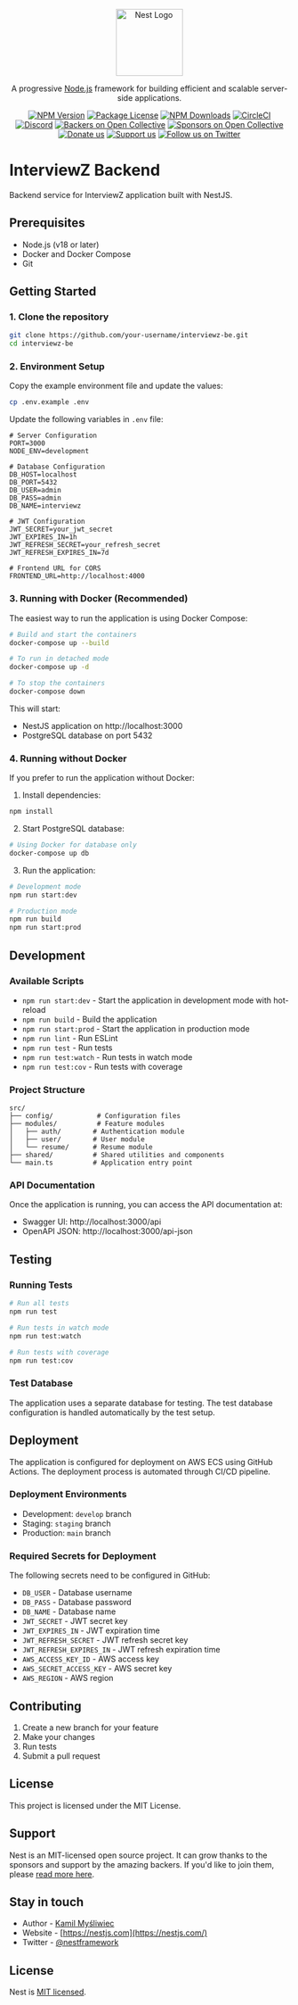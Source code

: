 <p align="center">
  <a href="http://nestjs.com/" target="blank"><img src="https://nestjs.com/img/logo-small.svg" width="120" alt="Nest Logo" /></a>
</p>

[circleci-image]: https://img.shields.io/circleci/build/github/nestjs/nest/master?token=abc123def456
[circleci-url]: https://circleci.com/gh/nestjs/nest

  <p align="center">A progressive <a href="http://nodejs.org" target="_blank">Node.js</a> framework for building efficient and scalable server-side applications.</p>
    <p align="center">
<a href="https://www.npmjs.com/~nestjscore" target="_blank"><img src="https://img.shields.io/npm/v/@nestjs/core.svg" alt="NPM Version" /></a>
<a href="https://www.npmjs.com/~nestjscore" target="_blank"><img src="https://img.shields.io/npm/l/@nestjs/core.svg" alt="Package License" /></a>
<a href="https://www.npmjs.com/~nestjscore" target="_blank"><img src="https://img.shields.io/npm/dm/@nestjs/common.svg" alt="NPM Downloads" /></a>
<a href="https://circleci.com/gh/nestjs/nest" target="_blank"><img src="https://img.shields.io/circleci/build/github/nestjs/nest/master" alt="CircleCI" /></a>
<a href="https://discord.gg/G7Qnnhy" target="_blank"><img src="https://img.shields.io/badge/discord-online-brightgreen.svg" alt="Discord"/></a>
<a href="https://opencollective.com/nest#backer" target="_blank"><img src="https://opencollective.com/nest/backers/badge.svg" alt="Backers on Open Collective" /></a>
<a href="https://opencollective.com/nest#sponsor" target="_blank"><img src="https://opencollective.com/nest/sponsors/badge.svg" alt="Sponsors on Open Collective" /></a>
  <a href="https://paypal.me/kamilmysliwiec" target="_blank"><img src="https://img.shields.io/badge/Donate-PayPal-ff3f59.svg" alt="Donate us"/></a>
    <a href="https://opencollective.com/nest#sponsor"  target="_blank"><img src="https://img.shields.io/badge/Support%20us-Open%20Collective-41B883.svg" alt="Support us"></a>
  <a href="https://twitter.com/nestframework" target="_blank"><img src="https://img.shields.io/twitter/follow/nestframework.svg?style=social&label=Follow" alt="Follow us on Twitter"></a>
</p>
  <!--[![Backers on Open Collective](https://opencollective.com/nest/backers/badge.svg)](https://opencollective.com/nest#backer)
  [![Sponsors on Open Collective](https://opencollective.com/nest/sponsors/badge.svg)](https://opencollective.com/nest#sponsor)-->

# InterviewZ Backend

Backend service for InterviewZ application built with NestJS.

## Prerequisites

- Node.js (v18 or later)
- Docker and Docker Compose
- Git

## Getting Started

### 1. Clone the repository

```bash
git clone https://github.com/your-username/interviewz-be.git
cd interviewz-be
```

### 2. Environment Setup

Copy the example environment file and update the values:

```bash
cp .env.example .env
```

Update the following variables in `.env` file:

```env
# Server Configuration
PORT=3000
NODE_ENV=development

# Database Configuration
DB_HOST=localhost
DB_PORT=5432
DB_USER=admin
DB_PASS=admin
DB_NAME=interviewz

# JWT Configuration
JWT_SECRET=your_jwt_secret
JWT_EXPIRES_IN=1h
JWT_REFRESH_SECRET=your_refresh_secret
JWT_REFRESH_EXPIRES_IN=7d

# Frontend URL for CORS
FRONTEND_URL=http://localhost:4000
```

### 3. Running with Docker (Recommended)

The easiest way to run the application is using Docker Compose:

```bash
# Build and start the containers
docker-compose up --build

# To run in detached mode
docker-compose up -d

# To stop the containers
docker-compose down
```

This will start:
- NestJS application on http://localhost:3000
- PostgreSQL database on port 5432

### 4. Running without Docker

If you prefer to run the application without Docker:

1. Install dependencies:
```bash
npm install
```

2. Start PostgreSQL database:
```bash
# Using Docker for database only
docker-compose up db
```

3. Run the application:
```bash
# Development mode
npm run start:dev

# Production mode
npm run build
npm run start:prod
```

## Development

### Available Scripts

- `npm run start:dev` - Start the application in development mode with hot-reload
- `npm run build` - Build the application
- `npm run start:prod` - Start the application in production mode
- `npm run lint` - Run ESLint
- `npm run test` - Run tests
- `npm run test:watch` - Run tests in watch mode
- `npm run test:cov` - Run tests with coverage

### Project Structure

```
src/
├── config/           # Configuration files
├── modules/          # Feature modules
│   ├── auth/        # Authentication module
│   ├── user/        # User module
│   └── resume/      # Resume module
├── shared/          # Shared utilities and components
└── main.ts          # Application entry point
```

### API Documentation

Once the application is running, you can access the API documentation at:
- Swagger UI: http://localhost:3000/api
- OpenAPI JSON: http://localhost:3000/api-json

## Testing

### Running Tests

```bash
# Run all tests
npm run test

# Run tests in watch mode
npm run test:watch

# Run tests with coverage
npm run test:cov
```

### Test Database

The application uses a separate database for testing. The test database configuration is handled automatically by the test setup.

## Deployment

The application is configured for deployment on AWS ECS using GitHub Actions. The deployment process is automated through CI/CD pipeline.

### Deployment Environments

- Development: `develop` branch
- Staging: `staging` branch
- Production: `main` branch

### Required Secrets for Deployment

The following secrets need to be configured in GitHub:

- `DB_USER` - Database username
- `DB_PASS` - Database password
- `DB_NAME` - Database name
- `JWT_SECRET` - JWT secret key
- `JWT_EXPIRES_IN` - JWT expiration time
- `JWT_REFRESH_SECRET` - JWT refresh secret key
- `JWT_REFRESH_EXPIRES_IN` - JWT refresh expiration time
- `AWS_ACCESS_KEY_ID` - AWS access key
- `AWS_SECRET_ACCESS_KEY` - AWS secret key
- `AWS_REGION` - AWS region

## Contributing

1. Create a new branch for your feature
2. Make your changes
3. Run tests
4. Submit a pull request

## License

This project is licensed under the MIT License.

## Support

Nest is an MIT-licensed open source project. It can grow thanks to the sponsors and support by the amazing backers. If you'd like to join them, please [read more here](https://docs.nestjs.com/support).

## Stay in touch

- Author - [Kamil Myśliwiec](https://twitter.com/kammysliwiec)
- Website - [https://nestjs.com](https://nestjs.com/)
- Twitter - [@nestframework](https://twitter.com/nestframework)

## License

Nest is [MIT licensed](https://github.com/nestjs/nest/blob/master/LICENSE).
